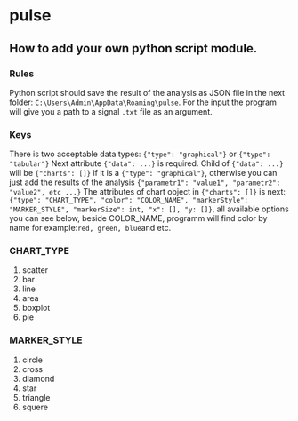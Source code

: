 # pulse
## How to add your own python script module.
### Rules
Python script should save the result of the analysis as JSON file in the next folder: `C:\Users\Admin\AppData\Roaming\pulse`. 
For the input the program will give you a path to a signal `.txt` file as an argument.
### Keys
There is two acceptable data types:
`{"type": "graphical"}` or `{"type": "tabular"}`
Next attribute `{"data": ...}` is required.
Child of `{"data": ...}` will be `{"charts": []}` if it is a `{"type": "graphical"}`, otherwise you can just add the results of the analysis `{"parametr1": "value1", "parametr2": "value2", etc ...}`
The attributes of chart object in `{"charts": []}` is next:
`{"type": "CHART_TYPE", "color": "COLOR_NAME", "markerStyle": "MARKER_STYLE", "markerSize": int, "x": [], "y: []}`, all available options you can see below, beside COLOR_NAME, programm will find color by name for example:`red, green, blue`and etc.

### CHART_TYPE
1. scatter
2. bar
3. line
4. area
5. boxplot
6. pie

### MARKER_STYLE
1. circle
2. cross
3. diamond
4. star
5. triangle
6. squere
